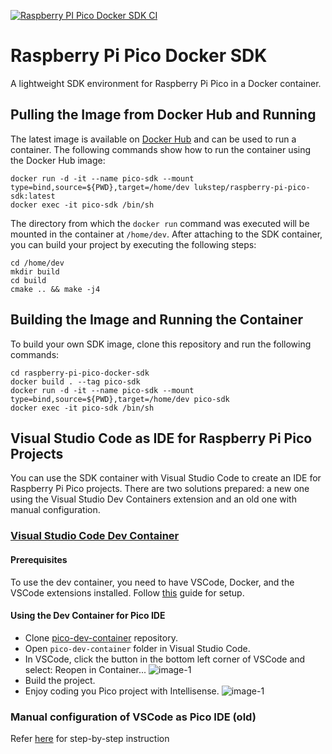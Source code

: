 [![Raspberry PI Pico Docker SDK CI](https://github.com/lukstep/raspberry-pi-pico-docker-sdk/actions/workflows/sdk-ci.yml/badge.svg)](https://github.com/lukstep/raspberry-pi-pico-docker-sdk/actions/workflows/sdk-ci.yml)

# Raspberry Pi Pico Docker SDK

A lightweight SDK environment for Raspberry Pi Pico in a Docker container.

## Pulling the Image from Docker Hub and Running

The latest image is available on [Docker Hub](https://hub.docker.com/repository/docker/lukstep/raspberry-pi-pico-sdk/general)
and can be used to run a container.
The following commands show how to run the container using the Docker Hub image:

```
docker run -d -it --name pico-sdk --mount type=bind,source=${PWD},target=/home/dev lukstep/raspberry-pi-pico-sdk:latest
docker exec -it pico-sdk /bin/sh
```

The directory from which the `docker run` command was executed will be mounted in the container at `/home/dev`.
After attaching to the SDK container, you can build your project by executing the following steps:

```
cd /home/dev
mkdir build
cd build
cmake .. && make -j4
```

## Building the Image and Running the Container

To build your own SDK image, clone this repository and run the following commands:

```
cd raspberry-pi-pico-docker-sdk
docker build . --tag pico-sdk
docker run -d -it --name pico-sdk --mount type=bind,source=${PWD},target=/home/dev pico-sdk
docker exec -it pico-sdk /bin/sh
```

## Visual Studio Code as IDE for Raspberry Pi Pico Projects

You can use the SDK container with Visual Studio Code to create an IDE for Raspberry Pi Pico projects.
There are two solutions prepared: a new one using the Visual Studio Dev Containers extension and an old one with manual configuration.

### [Visual Studio Code Dev Container](https://code.visualstudio.com/docs/devcontainers/containers)

#### Prerequisites

To use the dev container, you need to have VSCode, Docker, and the VSCode extensions installed.
Follow [this](https://code.visualstudio.com/docs/devcontainers/tutorial#_prerequisites) guide for setup.

#### Using the Dev Container for Pico IDE

 - Clone [pico-dev-container](https://github.com/lukstep/pico-dev-container/tree/main) repository.
 - Open `pico-dev-container` folder in Visual Studio Code.
 - In VSCode, click the button in the bottom left corner of VSCode and select: Reopen in Container...
![image-1](https://github.com/lukstep/raspberry-pi-pico-docker-sdk/assets/20487002/f1f06bca-cb0b-4c2d-bf4c-611ef004e70a)
 - Build the project.
 - Enjoy coding you Pico project with Intellisense.
![image-1](https://github.com/lukstep/raspberry-pi-pico-docker-sdk/assets/20487002/ed367c06-aa9f-440a-9ca2-ddfbd7bdd266)

### Manual configuration of VSCode as Pico IDE (old)

Refer [here](docs/vscode_manual_setup.md) for step-by-step instruction

